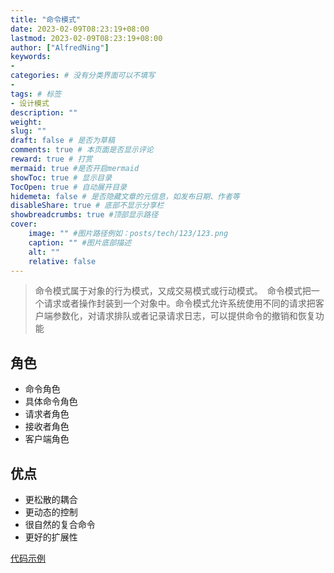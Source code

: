 ```yaml
---
title: "命令模式"
date: 2023-02-09T08:23:19+08:00
lastmod: 2023-02-09T08:23:19+08:00
author: ["AlfredNing"]
keywords: 
- 
categories: # 没有分类界面可以不填写
- 
tags: # 标签
- 设计模式
description: ""
weight:
slug: ""
draft: false # 是否为草稿
comments: true # 本页面是否显示评论
reward: true # 打赏
mermaid: true #是否开启mermaid
showToc: true # 显示目录
TocOpen: true # 自动展开目录
hidemeta: false # 是否隐藏文章的元信息，如发布日期、作者等
disableShare: true # 底部不显示分享栏
showbreadcrumbs: true #顶部显示路径
cover:
    image: "" #图片路径例如：posts/tech/123/123.png
    caption: "" #图片底部描述
    alt: ""
    relative: false
---
```


> 命令模式属于对象的行为模式，又成交易模式或行动模式。　命令模式把一个请求或者操作封装到一个对象中。命令模式允许系统使用不同的请求把客户端参数化，对请求排队或者记录请求日志，可以提供命令的撤销和恢复功能

## 角色

- 命令角色
- 具体命令角色
- 请求者角色
- 接收者角色
- 客户端角色

## 优点

- 更松散的耦合
- 更动态的控制
- 很自然的复合命令
- 更好的扩展性

[代码示例](https://github.com/AlfredNing/nq-coding/tree/main/design_pattern/src/command)

